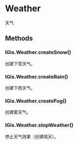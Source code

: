 # Weather

天气

## Methods

### IGis.Weather.createSnow\(\)

创建下雪天气。

### IGis.Weather.createRain\(\)

创建下雨天气。

### IGis.Weather.createFog\(\)

创建雾天气。

### IGis.Weather.stopWeather\(\)

停止天气效果（创建晴天）。

